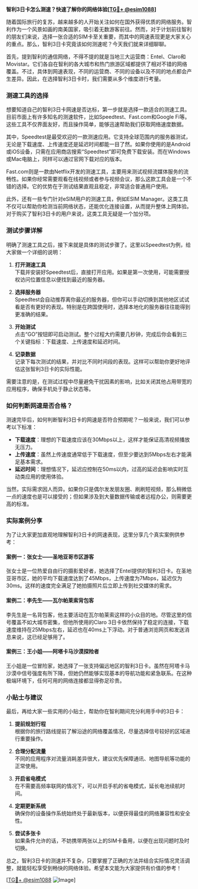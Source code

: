 **智利3日卡怎么测速？快速了解你的网络体验[[TG💪+ @esim1088](https://t.me/s/esim1088)]**

随着国际旅行的复苏，越来越多的人开始关注如何在国外获得优质的网络服务。智利作为一个风景如画的南美国家，吸引着无数游客前往。然而，对于计划前往智利的朋友们来说，选择一张合适的SIM卡至关重要，而其中的网速表现更是大家关心的重点。那么，智利3日卡究竟该如何测速呢？今天我们就来详细聊聊。

首先，提到智利的通信网络，不得不提的就是当地三大运营商：Entel、Claro和Movistar。它们各自在智利的各大城市和热门旅游区域都提供了相对不错的网络覆盖。不过，具体到网速表现，不同的运营商、不同的设备以及不同的地点都会产生差异。因此，在选择智利3日卡时，我们需要从多个维度进行考量。

### 测速工具的选择

想要知道自己的智利3日卡网速是否达标，第一步就是选择一款适合的测速工具。目前市面上有许多知名的测速软件，比如Speedtest、Fast.com和Google Fi等。这些工具不仅界面友好，而且操作简单，能够迅速帮助我们获取网络速度数据。

其中，Speedtest是最受欢迎的一款测速应用。它支持全球范围内的服务器测试，无论是下载速度、上传速度还是延迟时间都能一目了然。如果你使用的是Android或iOS设备，只需在应用商店搜索“Speedtest”即可免费下载安装。而在Windows或Mac电脑上，同样可以通过官网下载对应的版本。

Fast.com则是一款由Netflix开发的测速工具，主要用来测试视频流媒体服务的流畅性。如果你经常需要观看在线视频或者参与视频会议，那么这款工具会是一个不错的选择。它的优势在于测试结果直观且稳定，非常适合普通用户使用。

此外，还有一些专门针对eSIM用户的测速工具，例如ESIM Manager。这类工具不仅可以帮助你检测当前网络状态，还能优化连接设置，从而提升整体上网体验。对于购买了智利3日卡的用户来说，这类工具无疑是一个加分项。

### 测试步骤详解

明确了测速工具之后，接下来就是具体的测试步骤了。这里以Speedtest为例，给大家做一个详细的说明：

1. **打开测速工具**  
   下载并安装好Speedtest后，直接打开应用。如果是第一次使用，可能需要授权访问位置信息以便找到最近的服务器。

2. **选择服务器**  
   Speedtest会自动推荐离你最近的服务器，但你可以手动切换到其他地区试试看是否有更好的表现。特别是在跨国使用时，选择本地化的服务器往往能得到更准确的结果。

3. **开始测试**  
   点击“GO”按钮即可启动测试。整个过程大约需要几秒钟，完成后你会看到三个关键指标：下载速度、上传速度和延迟时间。

4. **记录数据**  
   记录下每次测试的结果，并对比不同时间段的表现。这样可以帮助你更好地评估这张智利3日卡的实际性能。

需要注意的是，在测试过程中尽量避免干扰因素的影响，比如关闭其他占用带宽的应用程序，确保手机处于静止状态等。

### 如何判断网速是否合格？

测速完毕后，如何判断智利3日卡的网速是否符合预期呢？一般来说，我们可以参考以下标准：

- **下载速度**：理想的下载速度应该在30Mbps以上，这样才能保证高清视频播放无压力。
- **上传速度**：虽然上传速度通常低于下载速度，但至少要达到5Mbps左右才能满足基本需求。
- **延迟时间**：理想情况下，延迟应控制在50ms以内，过高的延迟会影响实时互动类应用的使用体验。

当然，实际需求因人而异。如果你只是偶尔发发朋友圈、刷刷短视频，那么稍微低一点的速度也是可以接受的；但如果涉及到大量数据传输或者远程办公，则需要更高的标准。

### 实际案例分享

为了让大家更加直观地理解智利3日卡的网速表现，这里分享几个真实案例供参考：

#### 案例一：张女士——圣地亚哥市区游客  
张女士是一位热爱自由行的摄影爱好者，她选择了Entel提供的智利3日卡。在圣地亚哥市区，她的平均下载速度达到了45Mbps，上传速度为7Mbps，延迟仅为30ms。这样的速度完全满足了她拍摄照片后立即上传到社交媒体的需求。

#### 案例二：李先生——瓦尔帕莱索背包客  
李先生是一名背包客，他主要活动在瓦尔帕莱索这样的小众目的地。尽管这里的信号覆盖不如大城市密集，但他所使用的Claro 3日卡依然保持了稳定的连接，下载速度维持在25Mbps左右，延迟也在40ms上下浮动。对于普通浏览网页和发送消息来说，这已经足够用了。

#### 案例三：王小姐——阿塔卡马沙漠探险者  
王小姐是一位冒险家，她选择了一张支持偏远地区的智利3日卡。虽然在阿塔卡马沙漠中信号强度有所下降，但她仍然能够实现基本的导航功能和紧急联系。在这种极端环境下，任何可用的网络连接都显得弥足珍贵。

### 小贴士与建议

最后，再给大家一些实用的小贴士，帮助你在智利期间充分利用手中的3日卡：

1. **提前规划行程**  
   根据你的旅行路线提前了解沿途的网络覆盖情况，尽量选择信号较好的区域进行重要操作。

2. **合理分配流量**  
   不同的应用程序对流量消耗差异很大，建议优先保障通讯、地图导航等功能的正常使用。

3. **开启省电模式**  
   在不需要高频率联网的情况下，可以开启手机的省电模式，延长电池续航时间。

4. **定期更新系统**  
   确保你的设备操作系统始终处于最新版本，以便获得最佳的网络兼容性和安全性。

5. **尝试多张卡**  
   如果条件允许的话，不妨携带两张以上的SIM卡备用，以便在出现问题时及时切换。

总之，智利3日卡的测速并不复杂，只要掌握了正确的方法并结合实际情况灵活调整，就能轻松享受到畅快的网络体验。希望本文能为大家提供有价值的参考！

[[TG💪+ @esim1088](https://t.me/s/esim1088) ![Image](https://i.postimg.cc/4NQfJmqS/Snipaste-2025-05-13-00-14-12.png)]